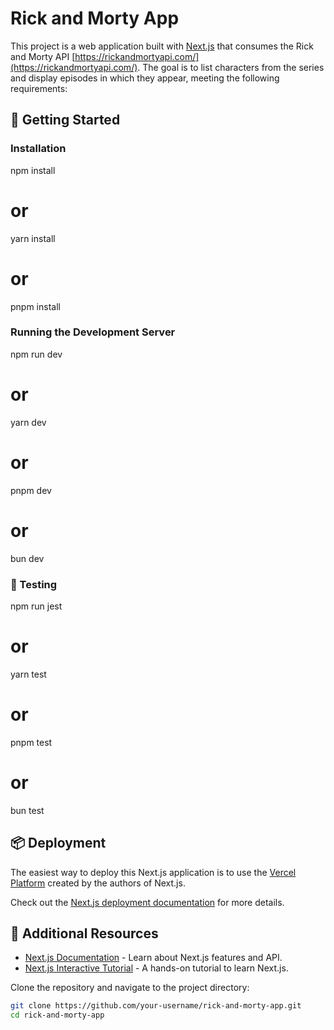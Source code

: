 # Rick and Morty App

This project is a web application built with [Next.js](https://nextjs.org/) that consumes the Rick and Morty API [https://rickandmortyapi.com/](https://rickandmortyapi.com/). The goal is to list characters from the series and display episodes in which they appear, meeting the following requirements:


##  🚀 Getting Started

###  Installation

npm install
# or
yarn install
# or
pnpm install



###  Running the Development Server

npm run dev
# or
yarn dev
# or
pnpm dev
# or
bun dev



### 🧪 Testing

npm run jest
# or
yarn test
# or
pnpm test
# or
bun test




## 📦 Deployment

The easiest way to deploy this Next.js application is to use the [Vercel Platform](https://vercel.com/) created by the authors of Next.js.

Check out the [Next.js deployment documentation](https://nextjs.org/docs/deployment) for more details.

## 🔗 Additional Resources

- [Next.js Documentation](https://nextjs.org/docs) - Learn about Next.js features and API.
- [Next.js Interactive Tutorial](https://nextjs.org/learn) - A hands-on tutorial to learn Next.js.



Clone the repository and navigate to the project directory:

```bash
git clone https://github.com/your-username/rick-and-morty-app.git
cd rick-and-morty-app

